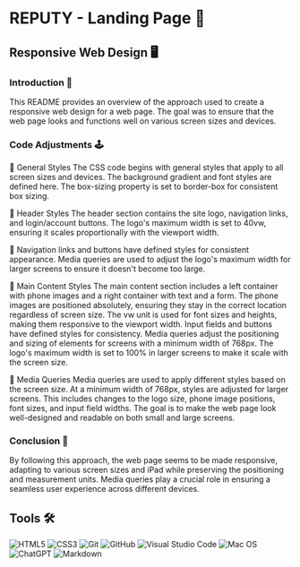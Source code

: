 # REPUTY - Landing Page 🚀

## Responsive Web Design 🖥️

### Introduction 🏁

This README provides an overview of the approach used to create a responsive web design for a web page. The goal was to ensure that the web page looks and functions well on various screen sizes and devices.

### Code Adjustments 🕹️

🎨 General Styles
The CSS code begins with general styles that apply to all screen sizes and devices.
The background gradient and font styles are defined here.
The box-sizing property is set to border-box for consistent box sizing.

👑 Header Styles
The header section contains the site logo, navigation links, and login/account buttons.
The logo's maximum width is set to 40vw, ensuring it scales proportionally with the viewport width.

🧭 Navigation links and buttons have defined styles for consistent appearance. Media queries are used to adjust the logo's maximum width for larger screens to ensure it doesn't become too large.

📌 Main Content Styles
The main content section includes a left container with phone images and a right container with text and a form.
The phone images are positioned absolutely, ensuring they stay in the correct location regardless of screen size.
The vw unit is used for font sizes and heights, making them responsive to the viewport width.
Input fields and buttons have defined styles for consistency.
Media queries adjust the positioning and sizing of elements for screens with a minimum width of 768px.
The logo's maximum width is set to 100% in larger screens to make it scale with the screen size.

📡 Media Queries
Media queries are used to apply different styles based on the screen size.
At a minimum width of 768px, styles are adjusted for larger screens.
This includes changes to the logo size, phone image positions, font sizes, and input field widths.
The goal is to make the web page look well-designed and readable on both small and large screens.

### Conclusion 🎉

By following this approach, the web page seems to be made responsive, adapting to various screen sizes and iPad while preserving the positioning and measurement units. Media queries play a crucial role in ensuring a seamless user experience across different devices.

## Tools 🛠️

![HTML5](https://img.shields.io/badge/-HTML5-000000?style=flat&logo=html5&logoColor=ffffff&labelColor=E34F26)
![CSS3](https://img.shields.io/badge/-CSS3-000000?style=flat&logo=css3&logoColor=ffffff&labelColor=1572B6)
![Git](https://img.shields.io/badge/-Git-000000?style=flat&logo=git&logoColor=F05032&labelColor=ffffff)
![GitHub](https://img.shields.io/badge/-GitHub-000000?style=flat&logo=github&logoColor=000000&labelColor=ffffff)
![Visual Studio Code](https://img.shields.io/badge/-VSCode-000000?style=flat&logo=visual-studio-code&labelColor=007ACC)
![Mac OS](https://img.shields.io/badge/mac%20os-000000?style=for-the-badge&logo=apple&logoColor=white)
![ChatGPT](https://img.shields.io/badge/chatGPT-74aa9c?style=for-the-badge&logo=openai&logoColor=white)
![Markdown](https://img.shields.io/badge/Markdown-000000?style=for-the-badge&logo=markdown&logoColor=white)

